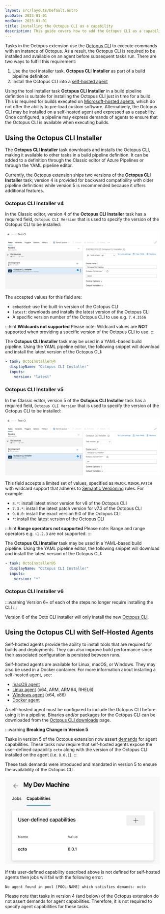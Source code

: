 ```yaml
---
layout: src/layouts/Default.astro
pubDate: 2023-01-01
modDate: 2023-01-01
title: Installing the Octopus CLI as a capability
description: This guide covers how to add the Octopus CLI as a capability to your Azure DevOps custom build agents.
---
```


Tasks in the Octopus extension use the [Octopus CLI](/docs/octopus-rest-api/octopus-cli) to execute commands with an instance of Octopus. As a result, the Octopus CLI is required to be installed and available on an agent before subsequent tasks run. There are two ways to fulfill this requirement:

1. Use the tool installer task, **Octopus CLI Installer** as part of a build pipeline definition
2. Install the Octopus CLI into a [self-hosted agent](https://docs.microsoft.com/en-us/azure/devops/pipelines/agents/agents#install)

Using the tool installer task **Octopus CLI Installer** in a build pipeline definition is suitable for installing the Octopus CLI just in time for a build. This is required for builds executed on [Microsoft-hosted agents](https://docs.microsoft.com/en-us/azure/devops/pipelines/agents/hosted), which do not offer the ability to pre-load custom software. Alternatively, the Octopus CLI may be installed on a self-hosted agent and expressed as a capability. Once configured, a pipeline may express demands of agents to ensure that the Octopus CLI is available when executing builds.

## Using the Octopus CLI Installer

The **Octopus CLI Installer** task downloads and installs the Octopus CLI, making it available to other tasks in a build pipeline definition. It can be added to a definition through the Classic editor of Azure Pipelines or through the YAML pipeline editor.

Currently, the Octopus extension ships two versions of the **Octopus CLI Installer** task; version 4 is provided for backward compatibility with older pipeline definitions while version 5 is recommended because it offers additional features.

### Octopus CLI Installer v4

In the Classic editor, version 4 of the **Octopus CLI Installer** task has a required field, `Octopus CLI Version` that is used to specify the version of the Octopus CLI to be installed:

![Octopus CLI Installer v4 in Azure Pipelines](/docs/packaging-applications/build-servers/tfs-azure-devops/using-octopus-extension/images/octopus-cli-installer-v4.png)

The accepted values for this field are:

- `embedded`: use the built-in version of the Octopus CLI
- `latest`: downloads and installs the latest version of the Octopus CLI
- A specific version number of the Octopus CLI to use e.g. `7.4.3556`

:::hint
**Wildcards not supported**
Please note: Wildcard values are **NOT** supported when providing a specific version of the Octopus CLI to use.
:::

The **Octopus CLI Installer** task may be used in a YAML-based build pipeline. Using the YAML pipeline editor, the following snippet will download and install the latest version of the Octopus CLI:

```yaml
- task: OctoInstaller@4
  displayName: "Octopus CLI Installer"
  inputs:
    version: "latest"
```

### Octopus CLI Installer v5

In the Classic editor, version 5 of the **Octopus CLI Installer** task has a required field, `Octopus CLI Version` that is used to specify the version of the Octopus CLI to be installed:

![Octopus CLI Installer v5 in Azure Pipelines](/docs/packaging-applications/build-servers/tfs-azure-devops/using-octopus-extension/images/octopus-cli-installer-v5.png)

This field accepts a limited set of values, specified as `MAJOR.MINOR.PATCH` with wildcard support that adheres to [Semantic Versioning](https://semver.org/) rules. For example:

- `8.*`: install latest minor version for v8 of the Octopus CLI
- `7.3.*`: install the latest patch version for v7.3 of the Octopus CLI
- `9.0.0`: install the exact version 9.0 of the Octopus CLI
- `*`: install the latest version of the Octopus CLI

:::hint
**Range operators not supported**
Please note: Range and range operators e.g. `~1.2.3` are not supported.
:::

The **Octopus CLI Installer** task may be used in a YAML-based build pipeline. Using the YAML pipeline editor, the following snippet will download and install the latest version of the Octopus CLI:

```yaml
- task: OctoInstaller@5
  displayName: "Octopus CLI Installer"
  inputs:
    version: "*"
```

### Octopus CLI Installer v6

:::warning
Version 6+ of each of the steps no longer require installing the CLI
:::

Version 6 of the Octo CLI installer will only install the new [Octopus CLI](https://github.com/OctopusDeploy/cli).

## Using the Octopus CLI with Self-Hosted Agents

Self-hosted agents provide the ability to install tools that are required for builds and deployments. They can also improve build performance since their associated configuration is persisted between runs.

Self-hosted agents are available for Linux, macOS, or Windows. They may also be used in a Docker container. For more information about installing a self-hosted agent, see:

- [macOS agent](https://docs.microsoft.com/en-us/azure/devops/pipelines/agents/v2-osx)
- [Linux agent](https://docs.microsoft.com/en-us/azure/devops/pipelines/agents/v2-linux) (x64, ARM, ARM64, RHEL6)
- [Windows agent](https://docs.microsoft.com/en-us/azure/devops/pipelines/agents/v2-windows) (x64, x86)
- [Docker agent](https://docs.microsoft.com/en-us/azure/devops/pipelines/agents/docker)

A self-hosted agent must be configured to include the Octopus CLI before using it in a pipeline. Binaries and/or packages for the Octopus CLI can be downloaded from the [Octopus CLI downloads](https://octopus.com/downloads/octopuscli) page.

:::warning
**Breaking Change in Version 5**

Tasks in version 5 of the Octopus extension now assert [demands](https://docs.microsoft.com/en-us/azure/devops/pipelines/process/demands) for agent capabilities. These tasks now require that self-hosted agents expose the user-defined capability `octo` along with the version of the Octopus CLI installed on the agent (i.e. `8.0.1`).
:::

These task demands were introduced and mandated in version 5 to ensure the availability of the Octopus CLI.

![Self-Hosted Agent User Capability](/docs/packaging-applications/build-servers/tfs-azure-devops/using-octopus-extension/images/self-hosted-agent-user-capability.png)

If this user-defined capability described above is not defined for self-hosted agents then jobs will fail with the following error:

```
No agent found in pool [POOL-NAME] which satisfies demands: octo
```

Please note that tasks in version 4 (and below) of the Octopus extension do not assert demands for agent capabilities. Therefore, it is not required to specify agent capabilities for these tasks.
